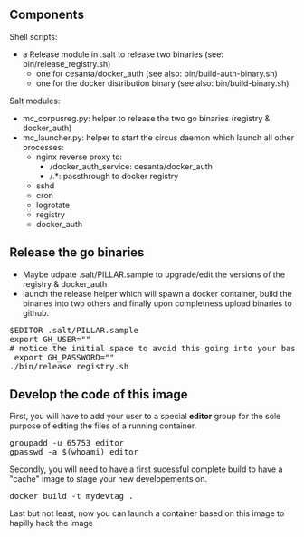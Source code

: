 Components
------------
Shell scripts:
- a Release module in .salt to release two binaries (see: bin/release_registry.sh)
	-  one for cesanta/docker_auth (see also: bin/build-auth-binary.sh)
	-  one for the docker distribution binary (see also: bin/build-binary.sh)

Salt modules:
- mc_corpusreg.py: helper to release the two go binaries (registry & docker_auth)
- mc_launcher.py: helper to start the circus daemon which launch all other processes:
    - nginx reverse proxy to:
        - /docker_auth_service: cesanta/docker_auth
        - /.*: passthrough to docker registry
	- sshd
	- cron
	- logrotate
	- registry
	- docker_auth




Release the go binaries
--------------------------
- Maybe udpate .salt/PILLAR.sample to upgrade/edit the versions of the registry & docker_auth
- launch the release helper which will spawn a docker container, build the binaries into two others and finally upon completness upload binaries to github.
<pre>
$EDITOR .salt/PILLAR.sample
export GH_USER="<github_username>"
# notice the initial space to avoid this going into your bash history
 export GH_PASSWORD="<github_password>"
./bin/release_registry.sh
</pre>

Develop the code of this image
--------------------------------
First, you will have to add your user to a special **editor** group  for the sole purpose
of editing the files of a running container.
<pre>
groupadd -u 65753 editor
gpasswd -a $(whoami) editor
</pre>

Secondly, you will need to have a first sucessful complete build to have a "cache" image to stage your new developements on.
<pre>
docker build -t mydevtag .
</pre>

Last but not least, now you can launch a container based on this image to hapilly hack the image
<pre>
</pre>
